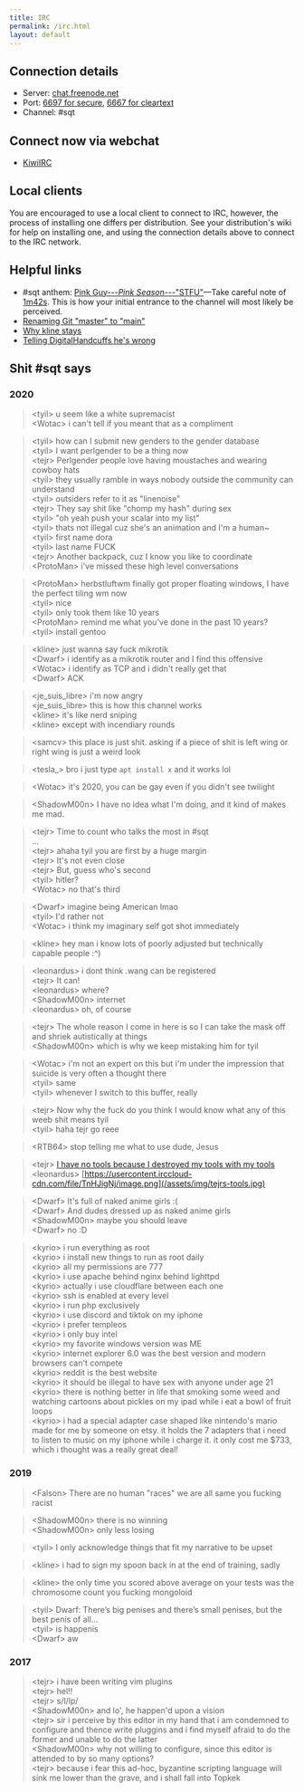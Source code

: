 ```yaml
---
title: IRC
permalink: /irc.html
layout: default
---
```


## Connection details

* Server: [chat.freenode.net](https://freenode.net/kb/answer/chat)
* Port: [6697 for secure](ircs://chat.freenode.net:6697), [6667 for cleartext](/assets/img/shiggy.jpg)
* Channel: #sqt

## Connect now via webchat

- [KiwiIRC](https://kiwiirc.com/client/irc.freenode.net/sqt)

## Local clients

You are encouraged to use a local client to connect to IRC, however, the
process of installing one differs per distribution. See your distribution's
wiki for help on installing one, and using the connection details above to
connect to the IRC network.

## Helpful links

* #sqt anthem: [Pink Guy---*Pink Season*---"STFU"](https://www.invidio.us/watch?v=OLpeX4RRo28)—Take careful note of [1m42s](https://www.invidio.us/watch?v=OLpeX4RRo28&t=1m42s).  This is how your initial entrance to the channel will most likely be perceived.
* [Renaming Git "master" to "main"](https://www.invidio.us/watch?v=EztbyhAJNtk)
* [Why kline stays](/assets/img/why-kline-stays.jpg)
* [Telling DigitalHandcuffs he's wrong](/assets/vid/telling-digitalhandcuffs-hes-wrong.webm)

## Shit #sqt says

### 2020

> &lt;tyil&gt; u seem like a white supremacist  
> &lt;Wotac&gt; i can't tell if you meant that as a compliment  

> &lt;tyil&gt; how can I submit new genders to the gender database  
> &lt;tyil&gt; I want perlgender to be a thing now  
> &lt;tejr&gt; Perlgender people love having moustaches and wearing cowboy hats  
> &lt;tyil&gt; they usually ramble in ways nobody outside the community can understand  
> &lt;tyil&gt; outsiders refer to it as "linenoise"  
> &lt;tejr&gt; They say shit like "chomp my hash" during sex  
> &lt;tyil&gt; "oh yeah push your scalar into my list"  
> &lt;tyil&gt; thats not illegal cuz she's an animation and I'm a human~  
> &lt;tyil&gt; first name dora  
> &lt;tyil&gt; last name FUCK  
> &lt;tejr&gt; Another backpack, cuz I know you like to coordinate  
> &lt;ProtoMan&gt; i've missed these high level conversations  

> &lt;ProtoMan&gt; herbstluftwm finally got proper floating windows, I have the
> perfect tiling wm now  
> &lt;tyil&gt; nice  
> &lt;tyil&gt; only took them like 10 years  
> &lt;ProtoMan&gt; remind me what you've done in the past 10 years?  
> &lt;tyil&gt; install gentoo  

> &lt;kline&gt; just wanna say fuck mikrotik  
> &lt;Dwarf&gt; i identify as a mikrotik router and I find this offensive  
> &lt;Wotac&gt; i identify as TCP and i didn't really get that  
> &lt;Dwarf&gt; ACK  

> &lt;je\_suis\_libre&gt; i'm now angry  
> &lt;je\_suis\_libre&gt; this is how this channel works  
> &lt;kline&gt; it's like nerd sniping  
> &lt;kline&gt; except with incendiary rounds  

> &lt;samcv&gt; this place is just shit. asking if a piece of shit is left wing
> or right wing is just a weird look  

> &lt;tesla\_&gt; bro i just type `apt install x` and it works lol  

> &lt;Wotac&gt; it's 2020, you can be gay even if you didn't see twilight  

> &lt;ShadowM00n&gt; I have no idea what I'm doing, and it kind of makes me
> mad.  

> &lt;tejr&gt; Time to count who talks the most in #sqt  
> …  
> &lt;tejr&gt; ahaha tyil you are first by a huge margin  
> &lt;tejr&gt; It's not even close  
> &lt;tejr&gt; But, guess who's second  
> &lt;tyil&gt; hitler?  
> &lt;Wotac&gt; no that's third  

> &lt;Dwarf&gt; imagine being American lmao  
> &lt;tyil&gt; I'd rather not  
> &lt;Wotac&gt; i think my imaginary self got shot immediately  

> &lt;kline&gt; hey man i know lots of poorly adjusted but technically capable
> people :^)  

> &lt;leonardus&gt; i dont think .wang can be registered  
> &lt;tejr&gt; It can!  
> &lt;leonardus&gt; where?  
> &lt;ShadowM00n&gt; internet  
> &lt;leonardus&gt; oh, of course  

> &lt;tejr&gt; The whole reason I come in here is so I can take the mask off
> and shriek autistically at things  
> &lt;ShadowM00n&gt; which is why we keep mistaking him for tyil  

> &lt;Wotac&gt; i'm not an expert on this but i'm under the impression that
> suicide is very often a thought there  
> &lt;tyil&gt; same  
> &lt;tyil&gt; whenever I switch to this buffer, really  

> &lt;tejr&gt; Now why the fuck do you think I would know what any of this weeb
> shit means tyil  
> &lt;tyil&gt; haha tejr go reee  

> &lt;RTB64&gt; stop telling me what to use dude, Jesus  

> &lt;tejr&gt; [I have no tools because I destroyed my tools with my tools](https://scholar.harvard.edu/files/mickens/files/thenightwatch.pdf)  
> &lt;leonardus&gt; [https://usercontent.irccloud-cdn.com/file/TnHJigNj/image.png](/assets/img/tejrs-tools.jpg)  

> &lt;Dwarf&gt; It's full of naked anime girls :(  
> &lt;Dwarf&gt; And dudes dressed up as naked anime girls  
> &lt;ShadowM00n&gt; maybe you should leave  
> &lt;Dwarf&gt; no :D  

> &lt;kyrio&gt; i run everything as root  
> &lt;kyrio&gt; i install new things to run as root daily  
> &lt;kyrio&gt; all my permissions are 777  
> &lt;kyrio&gt; i use apache behind nginx behind lighttpd  
> &lt;kyrio&gt; actually i use cloudflare between each one  
> &lt;kyrio&gt; ssh is enabled at every level  
> &lt;kyrio&gt; i run php exclusively  
> &lt;kyrio&gt; i use discord and tiktok on my iphone  
> &lt;kyrio&gt; i prefer templeos  
> &lt;kyrio&gt; i only buy intel  
> &lt;kyrio&gt; my favorite windows version was ME  
> &lt;kyrio&gt; internet explorer 6.0 was the best version and modern browsers can't compete  
> &lt;kyrio&gt; reddit is the best website  
> &lt;kyrio&gt; it should be illegal to have sex with anyone under age 21  
> &lt;kyrio&gt; there is nothing better in life that smoking some weed and watching cartoons about pickles on my ipad while i eat a bowl of fruit loops  
> &lt;kyrio&gt; i had a special adapter case shaped like nintendo's mario made for me by someone on etsy. it holds the 7 adapters that i need to listen to music on my iphone while i charge it. it only cost me $733, which i thought was a really great deal!  

### 2019

> &lt;Falson&gt; There are no human "races" we are all same you fucking racist  

> &lt;ShadowM00n&gt; there is no winning  
> &lt;ShadowM00n&gt; only less losing  

> &lt;tyil&gt; I only acknowledge things that fit my narrative to be upset  

> &lt;kline&gt; i had to sign my spoon back in at the end of training, sadly  

> &lt;kline&gt; the only time you scored above average on your tests was the
> chromosome count you fucking mongoloid  

> &lt;tyil&gt; Dwarf: There’s big penises and there’s small penises, but the
> best penis of all...  
> &lt;tyil&gt; is happenis  
> &lt;Dwarf&gt; aw  

### 2017

> &lt;tejr&gt; i have been writing vim plugins  
> &lt;tejr&gt; hel!!  
> &lt;tejr&gt; s/l/lp/  
> &lt;ShadowM00n&gt; and lo', he happen'd upon a vision  
> &lt;tejr&gt; sir i perceive by this editor in my hand that i am condemned to
> configure and thence write pluggins and i find myself afraid to do the former
> and unable to do the latter  
> &lt;ShadowM00n&gt; why not willing to configure, since this editor is
> attended to by so many options?  
> &lt;tejr&gt; because i fear this ad-hoc, byzantine scripting language will
> sink me lower than the grave, and i shall fall into Topkek  
